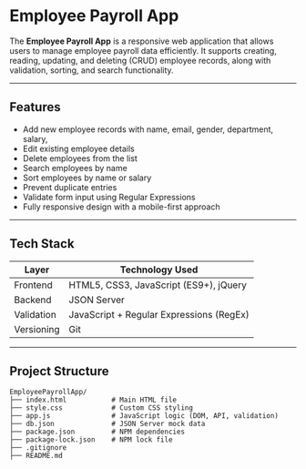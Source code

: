 # Employee Payroll App

The **Employee Payroll App** is a responsive web application that allows users to manage employee payroll data efficiently. It supports creating, reading, updating, and deleting (CRUD) employee records, along with validation, sorting, and search functionality.

---

## Features

- Add new employee records with name, email, gender, department, salary, 
- Edit existing employee details
- Delete employees from the list
- Search employees by name
- Sort employees by name or salary
- Prevent duplicate entries
- Validate form input using Regular Expressions
- Fully responsive design with a mobile-first approach

---

## Tech Stack

| Layer      | Technology Used                          |
|------------|------------------------------------------|
| Frontend   | HTML5, CSS3, JavaScript (ES9+), jQuery   |
| Backend    | JSON Server                              |
| Validation | JavaScript + Regular Expressions (RegEx) |
| Versioning | Git                                      |

---

## Project Structure

```text
EmployeePayrollApp/
├── index.html           # Main HTML file
├── style.css            # Custom CSS styling
├── app.js               # JavaScript logic (DOM, API, validation)
├── db.json              # JSON Server mock data
├── package.json         # NPM dependencies
├── package-lock.json    # NPM lock file
├── .gitignore
├── README.md
